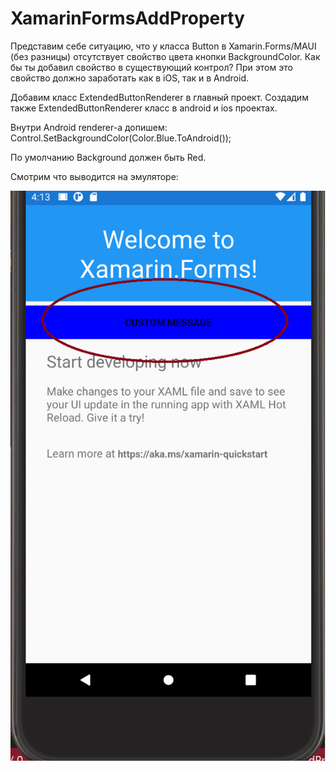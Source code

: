 # XamarinFormsAddProperty

Представим себе ситуацию, что у класса Button в Xamarin.Forms/MAUI (без разницы) отсутствует свойство цвета кнопки BackgroundColor. Как бы ты добавил свойство в существующий контрол? При этом это свойство должно заработать как в iOS, так и в Android.

Добавим класс ExtendedButtonRenderer в главный проект.
Создадим также ExtendedButtonRenderer класс в android и ios проектах.

Внутри Android renderer-а допишем:
Control.SetBackgroundColor(Color.Blue.ToAndroid());

По умолчанию Background должен быть Red.

Смотрим что выводится на эмуляторе:

![android blue button](docs/android-custom-button-background.png)
